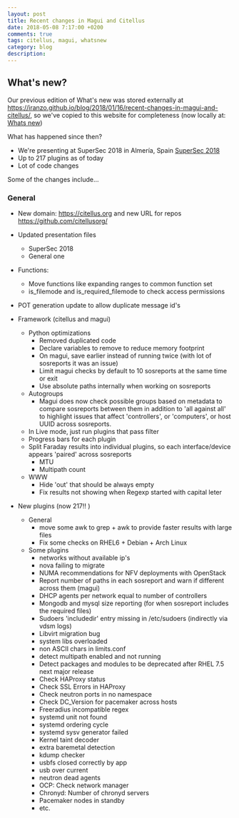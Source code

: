 ```yaml
---
layout: post
title: Recent changes in Magui and Citellus
date: 2018-05-08 7:17:00 +0200
comments: true
tags: citellus, magui, whatsnew
category: blog
description:
---
```

## What's new?

Our previous edition of What's new was stored externally at <https://iranzo.github.io/blog/2018/01/16/recent-changes-in-magui-and-citellus/>, so we've copied to this website for completeness (now locally at: [Whats new]({filename}2018-01-16-recent-changes-in-magui-and-citellus.markdown))

What has happened since then?

- We're presenting at SuperSec 2018 in Almería, Spain [SuperSec 2018]({filename}2018-04-16-supersec.md)
- Up to 217 plugins as of today
- Lot of code changes

Some of the changes include...

### General
- New domain: <https://citellus.org> and new URL for repos <https://github.com/citellusorg/>
- Updated presentation files
    - SuperSec 2018
    - General one
- Functions:
    - Move functions like expanding ranges to common function set
    - is_filemode and is_required_filemode to check access permissions
- POT generation update to allow duplicate message id's
- Framework (citellus and magui)
    - Python optimizations
        - Removed duplicated code
        - Declare variables to remove to reduce memory footprint
        - On magui, save earlier instead of running twice (with lot of sosreports it was an issue)
        - Limit magui checks by default to 10 sosreports at the same time or exit
        - Use absolute paths internally when working on sosreports
    - Autogroups
        - Magui does now check possible groups based on metadata to compare sosreports between them in addition to 'all against all' to highlight issues that affect 'controllers', or 'computers', or host UUID across sosreports.
    - In Live mode, just run plugins that pass filter
    - Progress bars for each plugin
    - Split Faraday results into individual plugins, so each interface/device appears 'paired' across sosreports
        - MTU
        - Multipath count
    - WWW
        - Hide 'out' that should be always empty
        - Fix results not showing when Regexp started with capital leter

- New plugins (now 217!! )
    - General
        - move some awk to grep + awk to provide faster results with large files
        - Fix some checks on RHEL6 + Debian + Arch Linux
    - Some plugins
        - networks without available ip's
        - nova failing to migrate
        - NUMA recommendations for NFV deployments with OpenStack
        - Report number of paths in each sosreport and warn if different across them (magui)
        - DHCP agents per network equal to number of controllers
        - Mongodb and mysql size reporting (for when sosreport includes the required files)
        - Sudoers 'includedir' entry missing in /etc/sudoers (indirectly via vdsm logs)
        - Libvirt migration bug
        - system libs overloaded
        - non ASCII chars in limits.conf
        - detect multipath enabled and not running
        - Detect packages and modules to be deprecated after RHEL 7.5 next major release
        - Check HAProxy status
        - Check SSL Errors in HAProxy
        - Check neutron ports in no namespace
        - Check DC_Version for pacemaker across hosts
        - Freeradius incompatible regex
        - systemd unit not found
        - systemd ordering cycle
        - systemd sysv generator failed
        - Kernel taint decoder
        - extra baremetal detection
        - kdump checker
        - usbfs closed correctly by app
        - usb over current
        - neutron dead agents
        - OCP: Check network manager
        - Chronyd: Number of chronyd servers
        - Pacemaker nodes in standby
        - etc.
